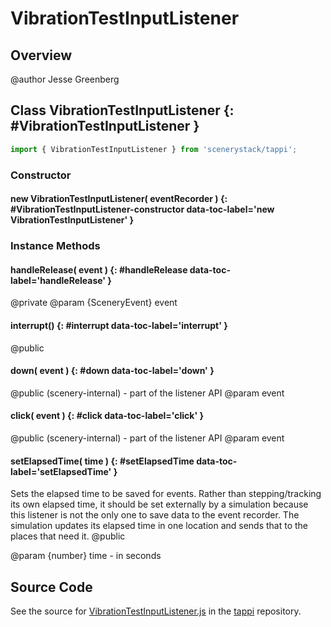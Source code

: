 # VibrationTestInputListener

## Overview

@author Jesse Greenberg

## Class VibrationTestInputListener {: #VibrationTestInputListener }


```js
import { VibrationTestInputListener } from 'scenerystack/tappi';
```
### Constructor

#### new VibrationTestInputListener( eventRecorder ) {: #VibrationTestInputListener-constructor data-toc-label='new VibrationTestInputListener' }

### Instance Methods

#### handleRelease( event ) {: #handleRelease data-toc-label='handleRelease' }

@private
@param {SceneryEvent} event

#### interrupt() {: #interrupt data-toc-label='interrupt' }

@public

#### down( event ) {: #down data-toc-label='down' }

@public (scenery-internal) - part of the listener API
@param event

#### click( event ) {: #click data-toc-label='click' }

@public (scenery-internal) - part of the listener API
@param event

#### setElapsedTime( time ) {: #setElapsedTime data-toc-label='setElapsedTime' }

Sets the elapsed time to be saved for events. Rather than stepping/tracking its own elapsed time,
it should be set externally by a simulation because this listener is not the only one to save data
to the event recorder. The simulation updates its elapsed time in one location and sends that
to the places that need it.
@public

@param {number} time - in seconds



## Source Code

See the source for [VibrationTestInputListener.js](https://github.com/phetsims/tappi/blob/main/js/tracking/VibrationTestInputListener.js) in the [tappi](https://github.com/phetsims/tappi) repository.
